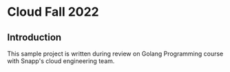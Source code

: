 # Cloud Fall 2022

## Introduction

This sample project is written during review on Golang Programming course with Snapp's cloud engineering team.

